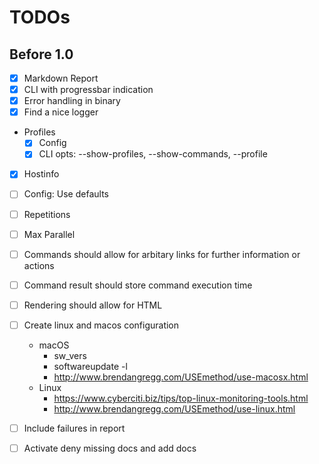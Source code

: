 # TODOs

## Before 1.0

* [x] Markdown Report
* [x] CLI with progressbar indication
* [x] Error handling in binary
* [x] Find a nice logger 
* Profiles
    * [X] Config
    * [X] CLI opts: --show-profiles, --show-commands, --profile
* [X] Hostinfo
* [ ] Config: Use defaults
* [ ] Repetitions
* [ ] Max Parallel
* [ ] Commands should allow for arbitary links for further information or actions
* [ ] Command result should store command execution time
* [ ] Rendering should allow for HTML
* [ ] Create linux and macos configuration
    * macOS
        * sw_vers
        * softwareupdate -l
        * http://www.brendangregg.com/USEmethod/use-macosx.html
    * Linux
        * https://www.cyberciti.biz/tips/top-linux-monitoring-tools.html
        * http://www.brendangregg.com/USEmethod/use-linux.html
* [ ] Include failures in report
* [ ] Activate deny missing docs and add docs


